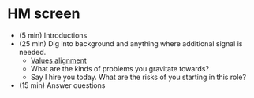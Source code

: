 # HM screen

- (5 min) Introductions
- (25 min) Dig into background and anything where additional signal is needed.
   - [Values alignment](https://docs.google.com/document/d/1EClKD-rNqgXkbtcMvyCkx7KhahMfjYOFIjZmia0akcs/edit#heading=h.sw42kpscbx2f)
   - What are the kinds of problems you gravitate towards?
   - Say I hire you today. What are the risks of you starting in this role?
- (15 min) Answer questions
